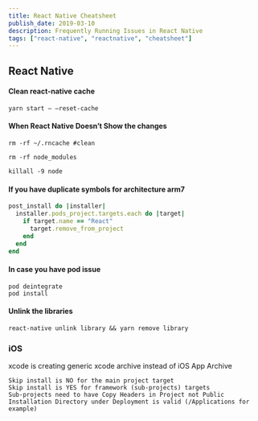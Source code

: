 ```yaml
---
title: React Native Cheatsheet
publish_date: 2019-03-10
description: Frequently Running Issues in React Native
tags: ["react-native", "reactnative", "cheatsheet"]
---
```


## React Native

#### Clean react-native cache

```
yarn start — —reset-cache
```

#### When React Native Doesn’t Show the changes

```
rm -rf ~/.rncache #clean

rm -rf node_modules

killall -9 node
```

#### If you have duplicate symbols for architecture arm7

```ruby
post_install do |installer|
  installer.pods_project.targets.each do |target|
    if target.name == "React"
      target.remove_from_project
    end
  end
end
```

#### In case you have pod issue

```
pod deintegrate
pod install
```

#### Unlink the libraries

```
react-native unlink library && yarn remove library
```

### iOS

xcode is creating generic xcode archive instead of iOS App Archive

```
Skip install is NO for the main project target
Skip install is YES for framework (sub-projects) targets
Sub-projects need to have Copy Headers in Project not Public
Installation Directory under Deployment is valid (/Applications for example)
```
